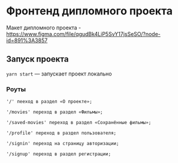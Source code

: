 # Фронтенд дипломного проекта

Макет дипломного проекта - https://www.figma.com/file/qgudBk4LiP5SvY17jsSeSO/?node-id=891%3A3857

## Запуск проекта

`yarn start` — запускает проект локально

### Роуты

    '/' пееход в раздел «О проекте»;

    '/movies' переход в раздел «Фильмы»;

    '/saved-movies' переход в раздел «Сохранённые фильмы»;

    '/profile' переход в раздел пользователя;

    '/signin' переход на страницу авторизации;

    '/signup' переход в раздел регистрации;
